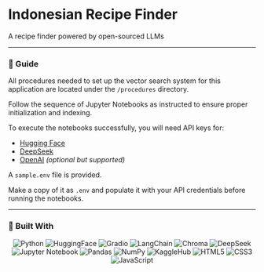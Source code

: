 # Indonesian Recipe Finder
A recipe finder powered by open-sourced LLMs 

---
### 🧭 Guide

All procedures needed to set up the vector search system for this application are located under the `/procedures` directory. 

Follow the sequence of Jupyter Notebooks as instructed to ensure proper initialization and indexing.

To execute the notebooks successfully, you will need API keys for:
- [Hugging Face](https://huggingface.co/)
- [DeepSeek](https://deepseek.com/)
- [OpenAI](https://openai.com/) *(optional but supported)*

A `sample.env` file is provided.  

Make a copy of it as `.env` and populate it with your API credentials before running the notebooks.

---
### 🔧 Built With
<div align="center">

![Python](https://img.shields.io/badge/Python-3776AB?style=for-the-badge&logo=python&logoColor=white)
![HuggingFace](https://img.shields.io/badge/HuggingFace-FFD21F?style=for-the-badge&logo=huggingface&logoColor=black)
![Gradio](https://img.shields.io/badge/Gradio-FF5F00?style=for-the-badge&logo=gradio&logoColor=white)
![LangChain](https://img.shields.io/badge/Langchain-000000?style=for-the-badge&logo=langchain&logoColor=white)
![Chroma](https://img.shields.io/badge/Chroma-5C5CFF?style=for-the-badge)
![DeepSeek](https://img.shields.io/badge/DeepSeek-000000?style=for-the-badge)
![Jupyter Notebook](https://img.shields.io/badge/Jupyter-F37626?style=for-the-badge&logo=jupyter&logoColor=white)
![Pandas](https://img.shields.io/badge/Pandas-150458?style=for-the-badge&logo=pandas&logoColor=white)
![NumPy](https://img.shields.io/badge/NumPy-013243?style=for-the-badge&logo=numpy&logoColor=white)
![KaggleHub](https://img.shields.io/badge/KaggleHub-20BEFF?style=for-the-badge&logo=kaggle&logoColor=white)
![HTML5](https://img.shields.io/badge/HTML5-E34F26?style=for-the-badge&logo=html5&logoColor=white)
![CSS3](https://img.shields.io/badge/CSS3-1572B6?style=for-the-badge&logo=css3&logoColor=white)
![JavaScript](https://img.shields.io/badge/JavaScript-F7DF1E?style=for-the-badge&logo=javascript&logoColor=black)

</div>

